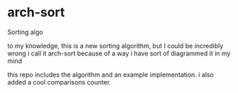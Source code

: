 # arch-sort
Sorting algo


to my knowledge, this is a new sorting algorithm, but I could be incredibly wrong
i call it arch-sort because of a way i have sort of diagrammed it in my mind

this repo includes the algorithm and an example implementation.
i also added a cool comparisons counter.
